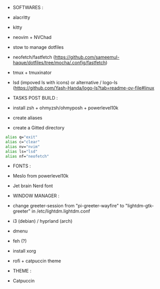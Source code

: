 - SOFTWARES : 
- alacritty 
- kitty 
- neovim + NVChad
- stow to manage dotfiles
- neofetch/fastfetch (https://github.com/sameemul-haque/dotfiles/tree/mocha/.config/fastfetch)
- tmux + tmuxinator
- lsd (impoved ls with icons) or alternative / logo-ls (https://github.com/Yash-Handa/logo-ls?tab=readme-ov-file#linux


- TASKS POST BUILD : 
- install zsh + ohmyzsh/ohmyposh + powerlevel10k
- create aliases
- create a Gitted directory
```bash
alias q="exit"
alias c="clear"
alias nv="nvim"
alias ls="lsd" 
alias nf="neofetch"
```

- FONTS : 
- Meslo from powerlevel10k 
- Jet brain Nerd font 


- WINDOW MANAGER :
- change greeter-session from "pi-greeter-wayfire" to "lightdm-gtk-greeter" in /etc/lightdm.lightdm.conf
- i3 (debian) / hyprland (arch) 
- dmenu 
- feh (?)
- install xorg
- rofi + catpuccin theme 


- THEME : 
- Catpuccin



